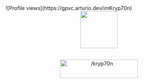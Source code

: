 <div align='center'>
        <!--<a href="https://ibb.co/pZ9Rwps"><img src="https://i.ibb.co/HYkx4QM/banner-2.png" alt="banner-2" border="0"></a>-->
        </div>   
![Profile views](https://gpvc.arturio.dev/imKryp70n)  
<div align='center'>
        <img src="https://c.tenor.com/H3cgKrzO9ZsAAAAC/kotomi-san-girl.gif" align="center" width="100" height="100" /><br>
</div>
        
<div align='center'>
    <p><br><a href="https://ko-fi.com//kryp70n"> <img src="https://cdn.ko-fi.com/cdn/kofi3.png?v=3" height="50" width="210" alt="/kryp70n" /></a></p><br><br>
</div>   
